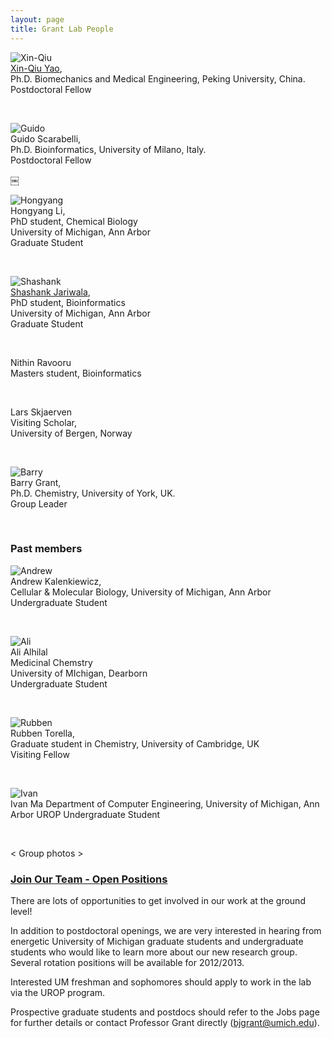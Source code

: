 ```yaml
---
layout: page
title: Grant Lab People
---
```



![Xin-Qiu](http://thegrantlab.org/people/files/img_0013.jpg)  
[Xin-Qiu Yao](https://xinqyao.github.io),   
Ph.D. Biomechanics and Medical Engineering, Peking University, China.  
Postdoctoral Fellow  

<br/>

![Guido](http://thegrantlab.org/people/files/img_0011-2.jpg)  
Guido Scarabelli,  
Ph.D. Bioinformatics, University of Milano, Italy.  
Postdoctoral Fellow  

￼<br/>

![Hongyang](http://thegrantlab.org/people/files/img_0523.jpg)  
Hongyang Li,  
PhD student, Chemical Biology  
University of Michigan, Ann Arbor   
Graduate Student

<br/>

![Shashank](http://www.ccmb.med.umich.edu/sites/default/files/people/Shashank_Jariwala.jpg)  
[Shashank Jariwala](http://www.ccmb.med.umich.edu/node/1023),  
PhD student, Bioinformatics  
University of Michigan, Ann Arbor     
Graduate Student  

<br/>

Nithin Ravooru  
Masters student, Bioinformatics  

<br/>

Lars Skjaerven  
Visiting Scholar,   
University of Bergen, Norway 

<br/>

![Barry](http://thegrantlab.org/people/files/barry.jpg)  
Barry Grant,   
Ph.D. Chemistry, University of York, UK.  
Group Leader  

<br/>

### Past members

![Andrew](http://thegrantlab.org/people/files/img_0014.jpg)  
Andrew Kalenkiewicz,   
Cellular & Molecular Biology, University of Michigan, Ann Arbor  
Undergraduate Student  

<br/>

![Ali](http://thegrantlab.org/people/files/ali_480px.jpg)  
Ali Alhilal  
Medicinal Chemstry  
University of MIchigan, Dearborn   
Undergraduate Student  

<br/>

![Rubben](http://thegrantlab.org/people/files/img_0521.jpg)  
Rubben Torella,  
Graduate student in Chemistry, University of Cambridge, UK  
Visiting Fellow  

<br/>

![Ivan](http://thegrantlab.org/people/styled/files/img_0012.jpg)  
Ivan Ma
Department of Computer Engineering, University of Michigan, Ann Arbor
UROP Undergraduate Student

<br/>

< Group photos >



### [Join Our Team - Open Positions](#jobs)

There are lots of opportunities to get involved in our work at the ground level!

In addition to postdoctoral openings, we are very interested in hearing from energetic University of Michigan graduate students and undergraduate students who would like to learn more about our new research group. Several rotation positions will be available for 2012/2013.

Interested UM freshman and sophomores should apply to work in the lab via the UROP program. 

Prospective graduate students and postdocs should refer to the Jobs page for further details or contact Professor Grant directly (<bjgrant@umich.edu>). 
